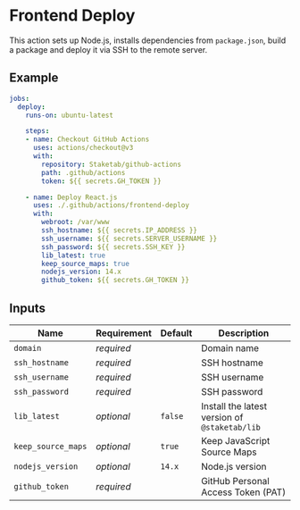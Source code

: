 # Frontend Deploy

This action sets up Node.js, installs dependencies from `package.json`, build a package and deploy it via SSH to the remote server.


## Example

```yaml
jobs:
  deploy:
    runs-on: ubuntu-latest

    steps:
    - name: Checkout GitHub Actions
      uses: actions/checkout@v3
      with:
        repository: Staketab/github-actions
        path: .github/actions
        token: ${{ secrets.GH_TOKEN }}

    - name: Deploy React.js
      uses: ./.github/actions/frontend-deploy
      with:
        webroot: /var/www
        ssh_hostname: ${{ secrets.IP_ADDRESS }}
        ssh_username: ${{ secrets.SERVER_USERNAME }}
        ssh_password: ${{ secrets.SSH_KEY }}
        lib_latest: true
        keep_source_maps: true
        nodejs_version: 14.x
        github_token: ${{ secrets.GH_TOKEN }}
```


## Inputs

| Name               | Requirement | Default | Description                                   |
| ------------------ | ----------- | ------- | --------------------------------------------- |
| `domain`           | *required*  |         | Domain name                                   |
| `ssh_hostname`     | *required*  |         | SSH hostname                                  |
| `ssh_username`     | *required*  |         | SSH username                                  |
| `ssh_password`     | *required*  |         | SSH password                                  |
| `lib_latest`       | *optional*  | `false` | Install the latest version of `@staketab/lib` |
| `keep_source_maps` | *optional*  | `true`  | Keep JavaScript Source Maps                   |
| `nodejs_version`   | *optional*  | `14.x`  | Node.js version                               |
| `github_token`     | *required*  |         | GitHub Personal Access Token (PAT)            |